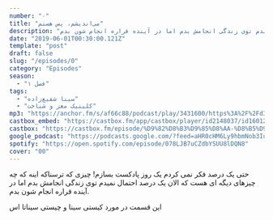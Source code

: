 ```yaml
---
number: "۰"
title: "می‌اندیشم، پس هستم"
description: "حتی یک درصد فکر نمی کردم یک روز پادکست بسازم! چیزی که ترسناکه اینه که چه چیزهای دیگه ای هست که الان یک درصد احتمال نمیدم توی زندگی انجامش بدم اما در آینده قراره انجام شون بدم."
date: "2019-06-01T00:30:00.121Z"
template: "post"
draft: false
slug: "/episodes/0"
category: "Episodes"
season:
  - "فصل ۱"
tags:
  - "سینا شفیع‌زاده"
  - "کلینیک مغز و شناخت"
mp3: "https://anchor.fm/s/af66c88/podcast/play/3431600/https%3A%2F%2Fd3ctxlq1ktw2nl.cloudfront.net%2Fproduction%2F2019-5-1%2F16263824-44100-2-86d7d377643b8.mp3"
castbox_embed: "https://castbox.fm/app/castbox/player/id2148037/id160129180"
castbox: "https://castbox.fm/episode/%D9%82%D8%B3%D9%85%D8%AA-%D8%B5%D9%81%D8%B1%3A-%D9%85%DB%8C%E2%80%8C%D8%A7%D9%86%D8%AF%DB%8C%D8%B4%D9%85%D8%8C-%D9%BE%D8%B3-%D9%87%D8%B3%D8%AA%D9%85-id2148037-id160129180"
google_podcast: "https://podcasts.google.com/?feed=aHR0cHM6Ly9hbmNob3IuZm0vcy9hZjY2Yzg4L3BvZGNhc3QvcnNz&episode=Y2I0ZDc2NDgtYzJmMS0xZTdkLWNkZGItZjYyOGMzNjU2ZDlh"
spotify: "https://open.spotify.com/episode/078LJB7uCZdbYSUU8lDQN8"
cover: "00"
---
```


حتی یک درصد فکر نمی کردم یک روز پادکست بسازم! چیزی که ترسناکه اینه که چه چیزهای دیگه ای هست که الان یک درصد احتمال نمیدم توی زندگی انجامش بدم اما در آینده قراره انجام شون بدم.

این قسمت در مورد کیستی سینا و چیستی سیناتا اس